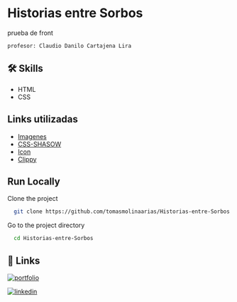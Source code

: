 
# Historias entre Sorbos

prueba de front

    profesor: Claudio Danilo Cartajena Lira


## 🛠 Skills
- HTML
- CSS


## Links utilizadas

- [Imagenes](https://unsplash.com/es)
- [CSS-SHASOW](https://www.cssmatic.com/es/box-shadow)
- [Icon](https://boxicons.com/)
- [Clippy](https://bennettfeely.com/clippy/)

## Run Locally

Clone the project

```bash
  git clone https://github.com/tomasmolinaarias/Historias-entre-Sorbos.git
```

Go to the project directory

```bash
  cd Historias-entre-Sorbos
```


## 🔗 Links
[![portfolio](https://img.shields.io/badge/my_portfolio-000?style=for-the-badge&logo=ko-fi&logoColor=white)](https://victor-molina-arias.vercel.app/)

[![linkedin](https://img.shields.io/badge/linkedin-0A66C2?style=for-the-badge&logo=linkedin&logoColor=white)](www.linkedin.com/in/victormolinaarias)

